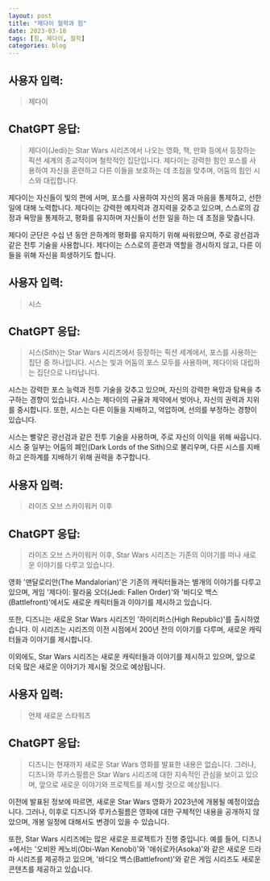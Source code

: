 ```yaml
---
layout: post
title: "제다이 철학과 힘"
date: 2023-03-18
tags: [힘, 제다이, 철학]
categories: blog
---
```


## 사용자 입력:
> 제다이

## ChatGPT 응답:
> 제다이(Jedi)는 Star Wars 시리즈에서 나오는 영화, 책, 만화 등에서 등장하는 픽션 세계의 종교적이며 철학적인 집단입니다. 제다이는 강력한 힘인 포스를 사용하여 자신을 훈련하고 다른 이들을 보호하는 데 초점을 맞추며, 어둠의 힘인 시스와 대립합니다.

제다이는 자신들이 빛의 편에 서며, 포스를 사용하여 자신의 몸과 마음을 통제하고, 선한 일에 대해 노력합니다. 제다이는 강력한 예지력과 경지력을 갖추고 있으며, 스스로의 감정과 욕망을 통제하고, 평화를 유지하며 자신들이 선한 일을 하는 데 초점을 맞춥니다. 

제다이 군단은 수십 년 동안 은하계의 평화를 유지하기 위해 싸워왔으며, 주로 광선검과 같은 전투 기술을 사용합니다. 제다이는 스스로의 훈련과 역할을 경시하지 않고, 다른 이들을 위해 자신을 희생하기도 합니다.

## 사용자 입력:
> 시스

## ChatGPT 응답:
> 시스(Sith)는 Star Wars 시리즈에서 등장하는 픽션 세계에서, 포스를 사용하는 집단 중 하나입니다. 시스는 빛과 어둠의 포스 모두를 사용하며, 제다이와 대립하는 집단으로 나타납니다.

시스는 강력한 포스 능력과 전투 기술을 갖추고 있으며, 자신의 강력한 욕망과 탐욕을 추구하는 경향이 있습니다. 시스는 제다이의 규율과 제약에서 벗어나, 자신의 권력과 지위를 중시합니다. 또한, 시스는 다른 이들을 지배하고, 억압하며, 선의를 부정하는 경향이 있습니다.

시스는 빨갛은 광선검과 같은 전투 기술을 사용하며, 주로 자신의 이익을 위해 싸웁니다. 시스 중 일부는 어둠의 폐인(Dark Lords of the Sith)으로 불리우며, 다른 시스를 지배하고 은하계를 지배하기 위해 권력을 추구합니다.

## 사용자 입력:
> 라이즈 오브 스카이워커 이후

## ChatGPT 응답:
> 라이즈 오브 스카이워커 이후, Star Wars 시리즈는 기존의 이야기를 떠나 새로운 이야기를 다루고 있습니다.

영화 '맨달로리안(The Mandalorian)'은 기존의 캐릭터들과는 별개의 이야기를 다루고 있으며, 게임 '제다이: 팔라움 오더(Jedi: Fallen Order)'와 '바디오 백스(Battlefront)'에서도 새로운 캐릭터들과 이야기를 제시하고 있습니다.

또한, 디즈니는 새로운 Star Wars 시리즈인 '하이리퍼스(High Republic)'를 출시하였습니다. 이 시리즈는 시리즈의 이전 시점에서 200년 전의 이야기를 다루며, 새로운 캐릭터들과 이야기를 제시합니다.

이외에도, Star Wars 시리즈는 새로운 캐릭터들과 이야기를 제시하고 있으며, 앞으로 더욱 많은 새로운 이야기가 제시될 것으로 예상됩니다.

## 사용자 입력:
> 언제 새로운 스타워즈

## ChatGPT 응답:
> 디즈니는 현재까지 새로운 Star Wars 영화를 발표한 내용은 없습니다. 그러나, 디즈니와 루카스필름은 Star Wars 시리즈에 대한 지속적인 관심을 보이고 있으며, 앞으로 새로운 이야기와 프로젝트를 제시할 것으로 예상됩니다.

이전에 발표된 정보에 따르면, 새로운 Star Wars 영화가 2023년에 개봉될 예정이었습니다. 그러나, 이후로 디즈니와 루카스필름은 영화에 대한 구체적인 내용을 공개하지 않았으며, 개봉 일정에 대해서도 변경이 있을 수 있습니다.

또한, Star Wars 시리즈에는 많은 새로운 프로젝트가 진행 중입니다. 예를 들어, 디즈니+에서는 '오비완 케노비(Obi-Wan Kenobi)'와 '애쉬로카(Asoka)'와 같은 새로운 드라마 시리즈를 제공하고 있으며, '바디오 백스(Battlefront)'와 같은 게임 시리즈도 새로운 콘텐츠를 제공하고 있습니다.


